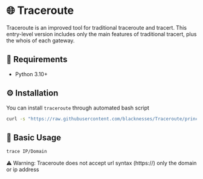 # 🌐 Traceroute

Traceroute is an improved tool for traditional traceroute and tracert. This entry-level version includes only the main features of traditional tracert, plus the whois of each gateway.

## 🚨 Requirements

* Python 3.10+

## ⚙️ Installation

You can install `traceroute` through automated bash script

```sh
curl -s "https://raw.githubusercontent.com/blacknesses/Traceroute/principal/install.sh" | bash
```

## 📖 Basic Usage

```sh
trace IP/Domain
```

⚠️ Warning: Traceroute does not accept url syntax (https://) only the domain or ip address
